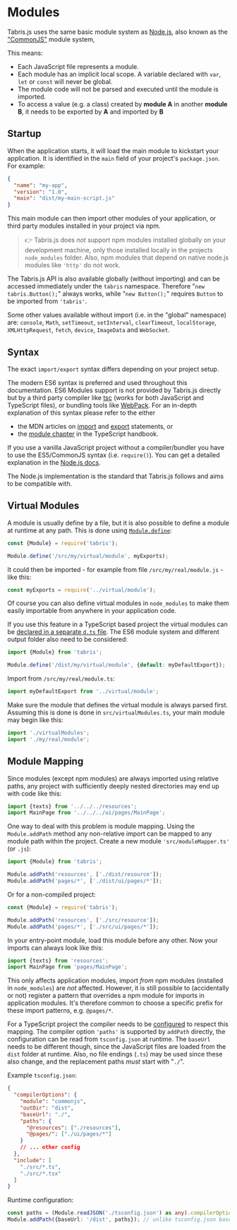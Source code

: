 ---
---
# Modules

Tabris.js uses the same basic module system as [Node.js](https://nodejs.org/dist/latest-v10.x/docs/api/modules.html), also known as the ["CommonJS"](https://en.wikipedia.org/wiki/CommonJS) module system,

This means:

* Each JavaScript file represents a module.
* Each module has an implicit local scope. A variable declared with `var`, `let` or `const` will never be global.
* The module code will not be parsed and executed until the module is imported.
* To access a value (e.g. a class) created by **module A** in another **module B**, it needs to be exported by **A** and imported by **B**

## Startup

When the application starts, it will load the main module to kickstart your application. It is identified in the `main` field of your project's `package.json`. For example:

```json
{
  "name": "my-app",
  "version": "1.0",
  "main": "dist/my-main-script.js"
}
```

This main module can then import other modules of your application, or third party modules installed in your project via npm.

> :point_right: Tabris.js does *not* support npm modules installed globally on your development machine, only those installed locally in the projects `node_modules` folder. Also, npm modules that depend on native node.js modules like `'http'` do not work.

The Tabris.js API is also available globally (without importing) and can be accessed immediately under the `tabris` namespace. Therefore "`new tabris.Button();`" always works, while "`new Button();`" requires `Button` to be imported from `'tabris'`.

Some other values available without import (i.e. in the "global" namespace) are: `console`, `Math`, `setTimeout`, `setInterval`, `clearTimeout`, `localStorage`, `XMLHttpRequest`, `fetch`, `device`, `ImageData` and `WebSocket`.

## Syntax

The exact `import/export` syntax differs depending on your project setup.

The modern ES6 syntax is preferred and used throughout this documentation. ES6 Modules support is not provided by Tabris.js directly but by a third party compiler like [tsc](http://www.typescriptlang.org/docs/handbook/compiler-options.html) (works for both JavaScript and TypeScript files), or bundling tools like [WebPack](http://webpack.js.org/). For an in-depth explanation of this syntax please refer to the either

* the MDN articles on [import](https://developer.mozilla.org/en-US/docs/Web/JavaScript/Reference/Statements/import)
and [export](https://developer.mozilla.org/en-US/docs/Web/JavaScript/Reference/Statements/export) statements, or
* the [module chapter](http://www.typescriptlang.org/docs/handbook/modules.html) in the TypeScript handbook.

If you use a vanilla JavaScript project without a compiler/bundler you have to use the ES5/CommonJS syntax (i.e. `require()`). You can get a detailed explanation in the [Node.js docs](https://nodejs.org/dist/latest-v10.x/docs/api/modules.html).

The Node.js implementation is the standard that Tabris.js follows and aims to be compatible with.

## Virtual Modules

A module is usually define by a file, but it is also possible to define a module at runtime at any path. This is done using [`Module.define`](./api/Module#definepathexports):

```js
const {Module} = require('tabris');

Module.define('/src/my/virtual/module', myExports);
```

It could then be imported - for example from file `/src/my/real/module.js` - like this:

```js
const myExports = require('../virtual/module');
```

Of course you can also define virtual modules in `node_modules` to make them easily importable from anywhere in your application code.

If you use this feature in a TypeScript based project the virtual modules can be [declared in a separate `d.ts` file](https://www.typescriptlang.org/docs/handbook/modules.html#ambient-modules). The ES6 module system and different output folder also need to be considered:

```js
import {Module} from 'tabris';

Module.define('/dist/my/virtual/module', {default: myDefaultExport});
```

Import from `/src/my/real/module.ts`:

```js
import myDefaultExport from '../virtual/module';
```

Make sure the module that defines the virtual module is always parsed first. Assuming this is done is done in `src/virtualModules.ts`, your main module may begin like this:

```js
import './virtualModules';
import './my/real/module';
```

## Module Mapping

Since modules (except npm modules) are always imported using relative paths, any project with sufficiently deeply nested directories may end up with code like this:

```js
import {texts} from '../../../resources';
import MainPage from '../../../ui/pages/MainPage';
```

One way to deal with this problem is module mapping. Using the `Module.addPath` method any non-relative import can be mapped to any module path within the project. Create a new module `'src/moduleMapper.ts'` (or `.js`):

```js
import {Module} from 'tabris';

Module.addPath('resources', ['./dist/resource']);
Module.addPath('pages/*', ['./dist/ui/pages/*']);
```

Or for a non-compiled project:

```js
const {Module} = require('tabris');

Module.addPath('resources', ['./src/resource']);
Module.addPath('pages/*', ['./src/ui/pages/*']);
```

In your entry-point module, load this module before any other. Now your imports can always look like this:

```js
import {texts} from 'resources';
import MainPage from 'pages/MainPage';
```

This only affects application modules, import *from* npm modules (installed in `node_modules`) are *not* affected. However, it is still possible to (accidentally or not) register a pattern that overrides a npm module for imports in application modules. It's therefore common to choose a specific prefix for these import patterns, e.g. `@pages/*`.

For a TypeScript project the compiler needs to be [configured](https://www.typescriptlang.org/docs/handbook/module-resolution.html#path-mapping) to respect this mapping. The compiler option `'paths'` is supported by `addPath` directly, the configuration can be read from `tsconfig.json` at runtime. The `baseUrl` needs to be different though, since the JavaScript files are loaded from the `dist` folder at runtime. Also, no file endings (`.ts`) may be used since these also change, and the replacement paths *must* start with "`./`".

Example `tsconfig.json`:

```json
{
  "compilerOptions": {
    "module": "commonjs",
    "outDir": "dist",
    "baseUrl": "./",
    "paths": {
      "@resources": ["./resources"],
      "@pages/": ["./ui/pages/*"]
    }
    // ... other config
  },
  "include": [
    "./src/*.ts",
    "./src/*.tsx"
  ]
}
```

Runtime configuration:

```ts
const paths = (Module.readJSON('./tsconfig.json') as any).compilerOptions.paths;
Module.addPath({baseUrl: '/dist', paths}); // unlike tsconfig.json baseUrl is absolute!
```
